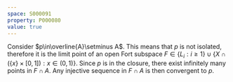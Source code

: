 ```yaml
---
space: S000091
property: P000080
value: true
---
```


Consider $p\in\overline{A}\setminus A$. This means that $p$ is not isolated,
therefore it is the limit point of an open Fort subspace
$F\in \{L_i: i\geq 1\}\cup\{ X\cap(\{x\}\times[0,1]): x\in(0,1)\}$.
Since $p$ is in the closure, there exist infinitely many points in $F\cap A$.
Any injective sequence in $F\cap A$ is then convergent to $p$.
